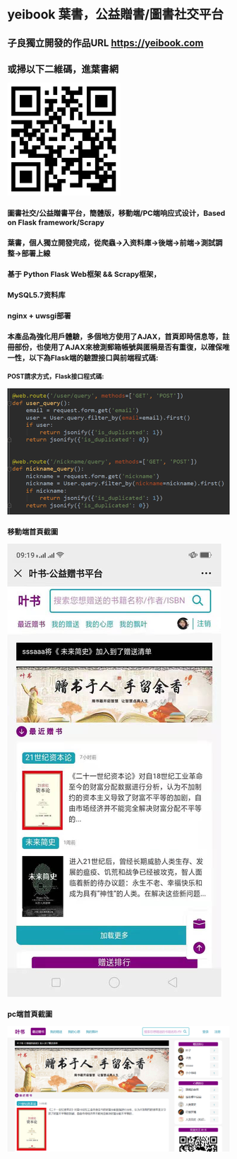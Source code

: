 # yeibook 葉書，公益贈書/圖書社交平台
## 子良獨立開發的作品URL https://yeibook.com
## 或掃以下二維碼，進葉書網
![img0](https://github.com/wjl77/yeibook/blob/main/yeibook_http.png)
### 圖書社交/公益贈書平台，簡體版，移動端/PC端响应式设计，Based on Flask framework/Scrapy
### 葉書，個人獨立開發完成，從爬蟲->入资料庫->後端->前端->測試調整->部署上線
### 基于 Python Flask Web框架 && Scrapy框架，
### MySQL5.7资料库
### nginx + uwsgi部署
### 本產品為強化用戶體驗，多個地方使用了AJAX，首頁即時信息等，註冊部份，也使用了AJAX來檢測郵箱帳號與匿稱是否有重復，以確保唯一性，以下為Flask端的驗證接口與前端程式碼:
#### POST請求方式，Flask接口程式碼:
![img00](https://github.com/wjl77/yeibook/blob/main/%E5%BE%AE%E4%BF%A1%E6%88%AA%E5%9B%BE_20210202201247.png)


### 移動端首頁截圖
![img](https://github.com/wjl77/yeibook/blob/main/%E5%BE%AE%E4%BF%A1%E5%9B%BE%E7%89%87_20210202092023.jpg)
### pc端首頁截圖
![img2](https://github.com/wjl77/yeibook/blob/main/%E5%BE%AE%E4%BF%A1%E6%88%AA%E5%9B%BE_20210202092258.png)
